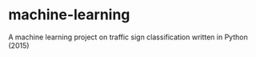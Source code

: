 # machine-learning
A machine learning project on traffic sign classification written in Python (2015)
